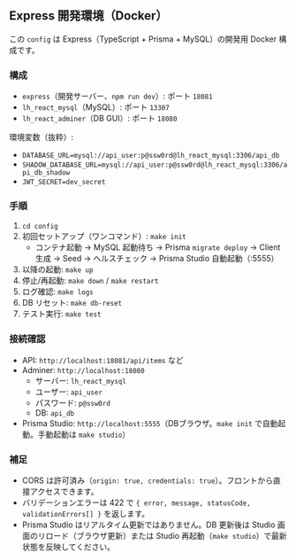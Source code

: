 ## Express 開発環境（Docker）

この `config` は Express（TypeScript + Prisma + MySQL）の開発用 Docker 構成です。

### 構成
- `express`（開発サーバー、`npm run dev`）: ポート `18081`
- `lh_react_mysql`（MySQL）: ポート `13307`
- `lh_react_adminer`（DB GUI）: ポート `18080`

環境変数（抜粋）:
- `DATABASE_URL=mysql://api_user:p@ssw0rd@lh_react_mysql:3306/api_db`
- `SHADOW_DATABASE_URL=mysql://api_user:p@ssw0rd@lh_react_mysql:3306/api_db_shadow`
- `JWT_SECRET=dev_secret`

### 手順
1. `cd config`
2. 初回セットアップ（ワンコマンド）: `make init`
   - コンテナ起動 → MySQL 起動待ち → Prisma `migrate deploy` → Client 生成 → Seed → ヘルスチェック → Prisma Studio 自動起動（:5555）
3. 以降の起動: `make up`
4. 停止/再起動: `make down` / `make restart`
5. ログ確認: `make logs`
6. DB リセット: `make db-reset`
7. テスト実行: `make test`

### 接続確認
- API: `http://localhost:18081/api/items` など
- Adminer: `http://localhost:18080`
  - サーバー: `lh_react_mysql`
  - ユーザー: `api_user`
  - パスワード: `p@ssw0rd`
  - DB: `api_db`
- Prisma Studio: `http://localhost:5555`（DBブラウザ。`make init` で自動起動。手動起動は `make studio`）

### 補足
- CORS は許可済み（`origin: true, credentials: true`）。フロントから直接アクセスできます。
- バリデーションエラーは 422 で `{ error, message, statusCode, validationErrors[] }` を返します。
- Prisma Studio はリアルタイム更新ではありません。DB 更新後は Studio 画面のリロード（ブラウザ更新）または Studio 再起動（`make studio`）で最新状態を反映してください。
